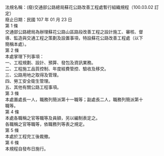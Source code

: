法規名稱：(廢)交通部公路總局蘇花公路改善工程處暫行組織規程（100.03.02 訂定）  
廢止日期：民國 107 年 01 月 23 日  
第 1 條  
交通部公路總局為辦理蘇花公路山區路段改善工程之設計施工、審核、督  
導、監造與交通工程之策劃及設置事項，特設蘇花公路改善工程處（以下  
簡稱本處）。  
第 2 條  
本處掌理下列事項：  
一、工程規劃、設計、預算、發包及資訊業務。  
二、工程施工品質控制、年度經費管控、驗收及移交。  
三、公路用地之取得及管理。  
四、勞工安全衛生管理。  
五、其他有關公路工程事項。  
第 3 條  
本處置處長一人，職務列簡派第十一職等；副處長二人，職務列簡派第十  
職等。  
第 4 條  
本處各職稱之官等職等及員額，另以編制表定之。  
各職稱之官等職等，依職務列等表之規定。  
第 5 條  
本處於工程完工後裁撤。  
第 6 條  
本規程自發布日施行。  


